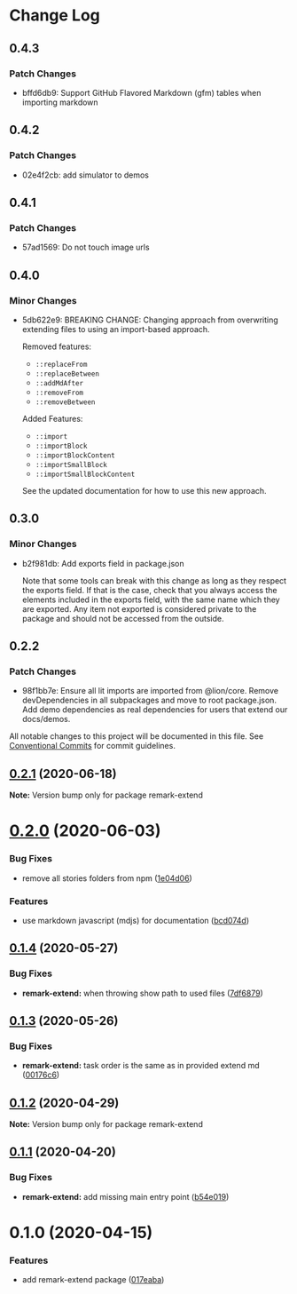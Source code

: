 # Change Log

## 0.4.3

### Patch Changes

- bffd6db9: Support GitHub Flavored Markdown (gfm) tables when importing markdown

## 0.4.2

### Patch Changes

- 02e4f2cb: add simulator to demos

## 0.4.1

### Patch Changes

- 57ad1569: Do not touch image urls

## 0.4.0

### Minor Changes

- 5db622e9: BREAKING CHANGE: Changing approach from overwriting extending files to using an import-based approach.

  Removed features:

  - `::replaceFrom`
  - `::replaceBetween`
  - `::addMdAfter`
  - `::removeFrom`
  - `::removeBetween`

  Added Features:

  - `::import`
  - `::importBlock`
  - `::importBlockContent`
  - `::importSmallBlock`
  - `::importSmallBlockContent`

  See the updated documentation for how to use this new approach.

## 0.3.0

### Minor Changes

- b2f981db: Add exports field in package.json

  Note that some tools can break with this change as long as they respect the exports field. If that is the case, check that you always access the elements included in the exports field, with the same name which they are exported. Any item not exported is considered private to the package and should not be accessed from the outside.

## 0.2.2

### Patch Changes

- 98f1bb7e: Ensure all lit imports are imported from @lion/core. Remove devDependencies in all subpackages and move to root package.json. Add demo dependencies as real dependencies for users that extend our docs/demos.

All notable changes to this project will be documented in this file.
See [Conventional Commits](https://conventionalcommits.org) for commit guidelines.

## [0.2.1](https://github.com/ing-bank/lion/compare/remark-extend@0.2.0...remark-extend@0.2.1) (2020-06-18)

**Note:** Version bump only for package remark-extend

# [0.2.0](https://github.com/ing-bank/lion/compare/remark-extend@0.1.4...remark-extend@0.2.0) (2020-06-03)

### Bug Fixes

- remove all stories folders from npm ([1e04d06](https://github.com/ing-bank/lion/commit/1e04d06921f9d5e1a446b6d14045154ff83771c3))

### Features

- use markdown javascript (mdjs) for documentation ([bcd074d](https://github.com/ing-bank/lion/commit/bcd074d1fbce8754d428538df723ba402603e2c8))

## [0.1.4](https://github.com/ing-bank/lion/compare/remark-extend@0.1.3...remark-extend@0.1.4) (2020-05-27)

### Bug Fixes

- **remark-extend:** when throwing show path to used files ([7df6879](https://github.com/ing-bank/lion/commit/7df6879af2f455ba0dd938a9e6375b0751d714fc))

## [0.1.3](https://github.com/ing-bank/lion/compare/remark-extend@0.1.2...remark-extend@0.1.3) (2020-05-26)

### Bug Fixes

- **remark-extend:** task order is the same as in provided extend md ([00176c6](https://github.com/ing-bank/lion/commit/00176c6c5e83651f095f7fe22da28b4b21d8f8d1))

## [0.1.2](https://github.com/ing-bank/lion/compare/remark-extend@0.1.1...remark-extend@0.1.2) (2020-04-29)

**Note:** Version bump only for package remark-extend

## [0.1.1](https://github.com/ing-bank/lion/compare/remark-extend@0.1.0...remark-extend@0.1.1) (2020-04-20)

### Bug Fixes

- **remark-extend:** add missing main entry point ([b54e019](https://github.com/ing-bank/lion/commit/b54e0199884b48428d8e738eb888f5031134270b))

# 0.1.0 (2020-04-15)

### Features

- add remark-extend package ([017eaba](https://github.com/ing-bank/lion/commit/017eabaec44cd3551265e138d7004bb687027661))
